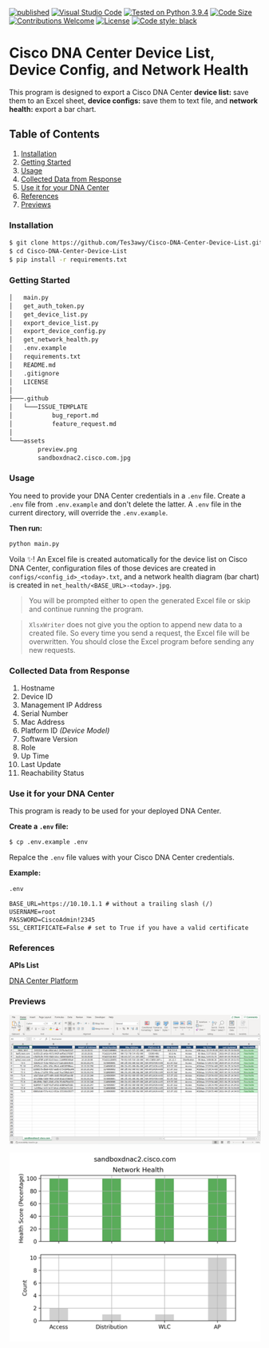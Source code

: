 [![published](https://static.production.devnetcloud.com/codeexchange/assets/images/devnet-published.svg)](https://developer.cisco.com/codeexchange/github/repo/Tes3awy/Cisco-DNA-Center-Device-List)
[![Visual Studio Code](https://img.shields.io/badge/VSCode-1.55.2-blue.svg?logo=visual-studio-code)](https://code.visualstudio.com/)
[![Tested on Python 3.9.4](https://img.shields.io/badge/Tested%20-Python%203.9.4-blue.svg?logo=python)](https://www.python.org/downloads)
[![Code Size](https://img.shields.io/github/languages/code-size/Tes3awy/Cisco-DNA-Center-Device-List?color=green)](https://github.com/Tes3awy/Cisco-DNA-Center-Device-List)
[![Contributions Welcome](https://img.shields.io/static/v1.svg?label=Contributions&message=Welcome&color=0059b3)]()
[![License](https://img.shields.io/github/license/Tes3awy/Cisco-DNA-Center-Device-List)](https://github.com/Tes3awy/Cisco-DNA-Center-Device-List)
[![Code style: black](https://img.shields.io/badge/code%20style-black-000000.svg)](https://github.com/psf/black)

# Cisco DNA Center Device List, Device Config, and Network Health

This program is designed to export a Cisco DNA Center **device list:** save them to an Excel sheet, **device configs:** save them to text file, and **network health:** export a bar chart.

## Table of Contents

1. [Installation](#installation)
2. [Getting Started](#getting-started)
3. [Usage](#usage)
4. [Collected Data from Response](#collected-data)
5. [Use it for your DNA Center](#use-it-for-your-dna-center)
6. [References](#references)
7. [Previews](#previews)

### Installation

```bash
$ git clone https://github.com/Tes3awy/Cisco-DNA-Center-Device-List.git
$ cd Cisco-DNA-Center-Device-List
$ pip install -r requirements.txt
```

### Getting Started

```bash
│   main.py
│   get_auth_token.py
│   get_device_list.py
│   export_device_list.py
│   export_device_config.py
│   get_network_health.py
│   .env.example
│   requirements.txt
│   README.md
│   .gitignore
│   LICENSE
│
├───.github
│   └───ISSUE_TEMPLATE
│           bug_report.md
│           feature_request.md
│
└───assets
        preview.png
        sandboxdnac2.cisco.com.jpg
```

### Usage

You need to provide your DNA Center credentials in a `.env` file. Create a `.env` file from `.env.example` and don't delete the latter. A `.env` file in the current directory, will override the `.env.example`.

**Then run:**

```python
python main.py
```

Voila :sparkles:! An Excel file is created automatically for the device list on Cisco DNA Center, configuration files of those devices are created in `configs/<config_id>_<today>.txt`, and a network health diagram (bar chart) is created in `net_health/<BASE_URL>-<today>.jpg`.

> You will be prompted either to open the generated Excel file or skip and continue running the program.

> `XlsxWriter` does not give you the option to append new data to a created file. So every time you send a request, the Excel file will be overwritten. You should close the Excel program before sending any new requests.

### Collected Data from Response

1. Hostname
2. Device ID
3. Management IP Address
4. Serial Number
5. Mac Address
6. Platform ID _(Device Model)_
7. Software Version
8. Role
9. Up Time
10. Last Update
11. Reachability Status

### Use it for your DNA Center

This program is ready to be used for your deployed DNA Center.

**Create a `.env` file:**

```bash
$ cp .env.example .env
```

Repalce the `.env` file values with your Cisco DNA Center credentials.

**Example:**

`.env`

```env
BASE_URL=https://10.10.1.1 # without a trailing slash (/)
USERNAME=root
PASSWORD=CiscoAdmin!2345
SSL_CERTIFICATE=False # set to True if you have a valid certificate
```

### References

**APIs List**

[DNA Center Platform](https://developer.cisco.com/docs/dna-center/#!authentication-api)

### Previews

![Excel File](assets/preview.png)

![Network Health](assets/sandboxdnac2.cisco.com.jpg)
